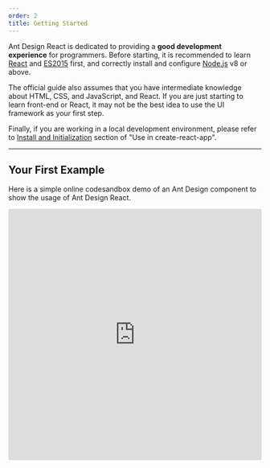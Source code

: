 ```yaml
---
order: 2
title: Getting Started
---
```


Ant Design React is dedicated to providing a **good development experience** for programmers. Before starting, it is recommended to learn [React](https://reactjs.org) and [ES2015](http://babeljs.io/docs/learn-es2015/) first, and correctly install and configure [Node.js](https://nodejs.org/) v8 or above.

The official guide also assumes that you have intermediate knowledge about HTML, CSS, and JavaScript, and React. If you are just starting to learn front-end or React, it may not be the best idea to use the UI framework as your first step.

Finally, if you are working in a local development environment, please refer to [Install and Initialization](/docs/react/use-with-create-react-app#Install-and-Initialization) section of "Use in create-react-app".

---

## Your First Example

Here is a simple online codesandbox demo of an Ant Design component to show the usage of Ant Design React.

<iframe
  src="https://codesandbox.io/embed/antd-reproduction-template-6e93z?autoresize=1&fontsize=14&hidenavigation=1&theme=light"
  style="width:100%; height:500px; border:0; border-radius: 4px; overflow:hidden;"
  title="antd reproduction template"
  allow="geolocation; microphone; camera; midi; vr; accelerometer; gyroscope; payment; ambient-light-sensor; encrypted-media; usb"
  sandbox="allow-modals allow-forms allow-popups allow-scripts allow-same-origin"
/>

Follow the steps below to play around with Ant Design yourself:

### 1. Create a codesandbox

Visit http://u.ant.design/codesandbox-repro to create a codesandbox -- don't forget to press the save button as well to create a new instance.

### 2. Use and modify an antd component

Replace the contents of `index.js` with the following code. As you can see, there is no difference between antd's components and typical React components.

If you have already set things up by following the [Install and Initialization](/docs/react/use-with-create-react-app#Install-and-Initialization) section of "Use in create-react-app", replace the content of `/src/index.js` as follows:

```jsx
import React, { useState } from 'react';
import { render } from 'react-dom';
import { DatePicker, message } from 'antd';
import 'antd/dist/antd.css';
import './index.css';

const App = () => {
  const [date, setDate] = useState(null);
  const handleChange = value => {
    message.info(`Selected Date: ${value ? value.format('YYYY-MM-DD') : 'None'}`);
    setDate(value);
  };
  return (
    <div style={{ width: 400, margin: '100px auto' }}>
      <DatePicker onChange={handleChange} />
      <div style={{ marginTop: 16 }}>
        Selected Date: {date ? date.format('YYYY-MM-DD') : 'None'}
      </div>
    </div>
  );
};

render(<App />, document.getElementById('root'));
```

### 3. Explore more components

You can view the list of components in the side menu of the Components page, such as the [Alert](/components/alert) component. Plenty of examples are also provided in the component pages and API documentation as well.

Click the "Open in Editor" icon in the first example to open an editor with source code to use out-of-the-box. Now you can import the `Alert` component into the codesandbox:

```diff
- import { DatePicker, message } from 'antd';
+ import { DatePicker, message, Alert } from 'antd';
```

Now add the following jsx inside the `render` function.

```diff
  <DatePicker onChange={value => this.handleChange(value)} />
  <div style={{ marginTop: 20 }}>
-   Selected Date: {date ? date.format('YYYY-MM-DD') : 'None'}
+   <Alert message="Selected Date" description={date ? date.format('YYYY-MM-DD') : 'None'} />
  </div>
```

Select a date, and you can see the effect in the preview area on the right:

<img width="420" src="https://gw.alipayobjects.com/zos/antfincdn/JrXptUm1Nz/6b50edc4-3a3c-4b2a-843e-f9f0af2c4667.png" alt="codesandbox screenshot" />

OK! Now that you know the basics of using antd components, you are welcome to explore more components in the codesandbox. When reporting a bug with ant design, we also strongly recommend using codesandbox to provide a reproducible demo as well.

### 4. Next Steps

During actual real-world project development, you will most likely need a development workflow consisting of `compile/build/deploy/lint/debug/` deployment. You can read the following documents on the subject or use the following scaffolds and examples provided below:

- [Ant Design Pro](http://pro.ant.design/)
- [antd-admin](https://github.com/zuiidea/antd-admin)
- [d2-admin](https://github.com/d2-projects/d2-admin)
- More scaffolds at [Scaffold Market](http://scaffold.ant.design/)

## Test with Jest

If you use `create-react-app` follow the instructions [here](/docs/react/use-with-create-react-app#Test-with-Jest) instead.

Jest does not support `esm` modules, and Ant Design uses them. In order to test your Ant Design application with Jest you have to add the following to your Jest config :

```json
"transform": { "^.+\\.(ts|tsx|js|jsx)?$": "ts-jest" }
```

## Import on Demand

`antd` supports tree shaking of ES modules, so using `import { Button } from 'antd';` would drop js code you didn't use.

If you see logs like in the screenshot below, you might still be using `webpack@1.x` or have a wrong webpack config which can't support tree shaking.

```
You are using a whole package of antd, please use https://www.npmjs.com/package/babel-plugin-import to reduce app bundle size. Please upgrade webpack or check the config.
```

> ![console warning](https://zos.alipayobjects.com/rmsportal/GHIRszVcmjccgZRakJDQ.png)

## Customize your Workflow

If you want to customize your workflow, we recommend using [webpack](http://webpack.github.io/) to build and debug code. You can try out plenty of [boilerplates](https://github.com/enaqx/awesome-react#react-tools) available in the React ecosystem.

There are also some [scaffolds](http://scaffold.ant.design/) which have already been integrated into antd, so you can try and start with one of these and even contribute.

